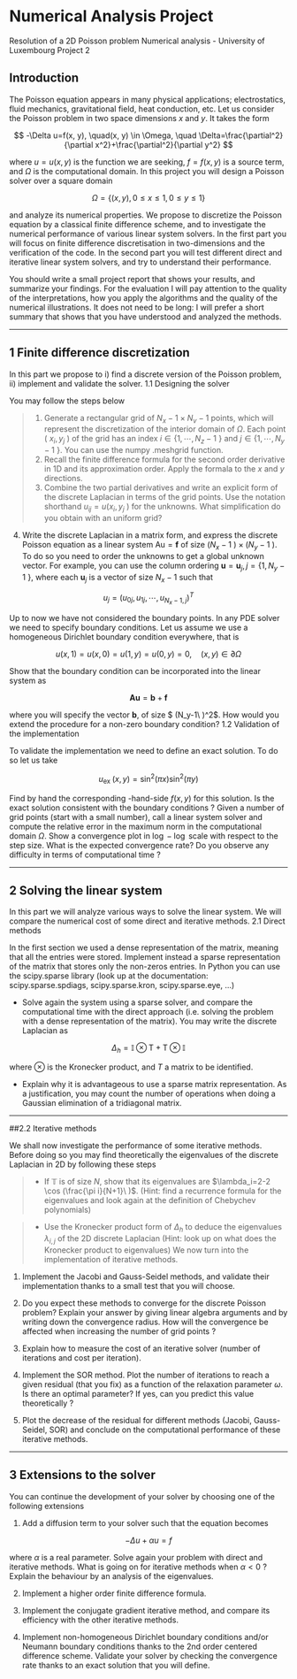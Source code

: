 # Numerical Analysis Project
Resolution of a 2D Poisson problem
Numerical analysis - University of Luxembourg
Project 2

## Introduction
The Poisson equation appears in many physical applications; electrostatics, fluid mechanics, gravitational field, heat conduction, etc. Let us consider the Poisson problem in two space dimensions $x$ and $y$. It takes the form

$$
-\Delta u=f(x, y), \quad(x, y) \in \Omega, \quad \Delta=\frac{\partial^2}{\partial x^2}+\frac{\partial^2}{\partial y^2}
$$

where $u=u(x, y)$ is the function we are seeking, $f=f(x, y)$ is a source term, and $\Omega$ is the computational domain. In this project you will design a Poisson solver over a square domain

$$
\Omega=\{(x, y), 0 \leq x \leq 1,0 \leq y \leq 1\}
$$

and analyze its numerical properties. We propose to discretize the Poisson equation by a classical finite difference scheme, and to investigate the numerical performance of various linear system solvers. In the first part you will focus on finite difference discretisation in two-dimensions and the verification of the code. In the second part you will test different direct and iterative linear system solvers, and try to understand their performance.

You should write a small project report that shows your results, and summarize your findings. For the evaluation I will pay attention to the quality of the interpretations, how you apply the algorithms and the quality of the numerical illustrations. It does not need to be long: I will prefer a short summary that shows that you have understood and analyzed the methods.

***

## 1 Finite difference discretization
In this part we propose to i) find a discrete version of the Poisson problem, ii) implement and validate the solver.
1.1 Designing the solver

You may follow the steps below
> 1. Generate a rectangular grid of $N_x-1 \times N_v-1$ points, which will represent the discretization of the interior domain of $\Omega$. Each point ( $x_i, y_j$ ) of the grid has an index $i \in \{1, \cdots, N_z-1\ \}$ and $j \in \{1, \cdots, N_y-1\ \}$. You can use the numpy .meshgrid function.
> 2. Recall the finite difference formula for the second order derivative in 1D and its approximation order. Apply the formala to the $x$ and $y$ directions.
> 3. Combine the two partial derivatives and write an explicit form of the discrete Laplacian in terms of the grid points. Use the notation shorthand $u_{i j}=u (x_i, y_j\ )$ for the unknowns. What simplification do you obtain with an uniform grid?

4. Write the discrete Laplacian in a matrix form, and express the discrete Poisson equation as a linear system $\mathrm{Au}=\mathbf{f}$ of size $(N_x-1\ ) \times (N_y-1\ )$. To do so you need to order the unknowns to get a global unknown vector. For example, you can use the column ordering $\mathbf{u}=\mathbf{u}_j, j= \{1, N_y-1\ \}$, where each $\mathbf{u}_j$ is a vector of size $N_x-1$ such that

$$
u_j= (u_{0 j}, u_{1 j},\cdots,u_{N_x-1,j})^T
$$


Up to now we have not considered the boundary points. In any PDE solver we need to specify boundary conditions. Let us assume we use a homogeneous Dirichlet boundary condition everywhere, that is

$$
u(x, 1)=u(x, 0)=u(1, y)=u(0, y)=0, \quad(x, y) \in \partial \Omega
$$


Show that the boundary condition can be incorporated into the linear system as

$$
\mathbf{A} \mathbf{u}=\mathbf{b}+\mathbf{f}
$$

where you will specify the vector $\mathbf{b}$, of size $ (N_y-1\ )^2$. How would you extend the procedure for a non-zero boundary condition?
1.2 Validation of the implementation

To validate the implementation we need to define an exact solution. To do so let us take

$$
u_{\text {ex }}(x, y)=\sin ^2(\pi x) \sin ^2(\pi y)
$$


Find by hand the corresponding  -hand-side $f(x, y)$ for this solution. Is the exact solution consistent with the boundary conditions ?
Given a number of grid points (start with a small number), call a linear system solver and compute the relative error in the maximum norm in the computational domain $\Omega$. Show a convergence plot in $\log -\log$ scale with respect to the step size. What is the expected convergence rate? Do you observe any difficulty in terms of computational time ?

***

## 2 Solving the linear system
In this part we will analyze various ways to solve the linear system. We will compare the numerical cost of some direct and iterative methods.
2.1 Direct methods

In the first section we used a dense representation of the matrix, meaning that all the entries were stored. Implement instead a sparse representation of the matrix that stores only the non-zeros entries. In Python you can use the scipy.sparse library (look up at the documentation: scipy.sparse.spdiags, scipy.sparse.kron, scipy.sparse.eye, ...)
- Solve again the system using a sparse solver, and compare the computational time with the direct approach (i.e. solving the problem with a dense representation of the matrix). You may write the discrete Laplacian as

$$
\Delta_h=\mathbb{I} \otimes \mathrm{T}+\mathrm{T} \otimes \mathbb{I}
$$

where $\otimes$ is the Kronecker product, and $T$ a matrix to be identified.
- Explain why it is advantageous to use a sparse matrix representation. As a justification, you may count the number of operations when doing a Gaussian elimination of a tridiagonal matrix.

***

##2.2 Iterative methods

We shall now investigate the performance of some iterative methods. Before doing so you may find theoretically the eigenvalues of the discrete Laplacian in 2D by following these steps

> - If $\mathbb{T}$ is of size $N$, show that its eigenvalues are $\lambda_i=2-2 \cos  (\frac{\pi i}{N+1}\ )$. (Hint: find a recurrence formula for the eigenvalues and look again at the definition of Chebychev polynomials)

> - Use the Kronecker product form of $\Delta_h$ to deduce the eigenvalues $\lambda_{i, j}$ of the 2D discrete Laplacian (Hint: look up on what does the Kronecker product to eigenvalues)
We now turn into the implementation of iterative methods.

1. Implement the Jacobi and Gauss-Seidel methods, and validate their implementation thanks to a small test that you will choose.

2. Do you expect these methods to converge for the discrete Poisson problem? Explain your answer by giving linear algebra arguments and by writing down the convergence radius. How will the convergence be affected when increasing the number of grid points ?

3. Explain how to measure the cost of an iterative solver (number of iterations and cost per iteration).

4. Implement the SOR method. Plot the number of iterations to reach a given residual (that you fix) as a function of the relaxation parameter $\omega$. Is there an optimal parameter? If yes, can you predict this value theoretically ?

5. Plot the decrease of the residual for different methods (Jacobi, Gauss-Seidel, SOR) and conclude on the computational performance of these iterative methods.

***

## 3 Extensions to the solver

You can continue the development of your solver by choosing one of the following extensions

1. Add a diffusion term to your solver such that the equation becomes

$$
-\Delta u+\alpha u=f
$$

where $\alpha$ is a real parameter. Solve again your problem with direct and iterative methods. What is going on for iterative methods when $\alpha<0$ ? Explain the behaviour by an analysis of the eigenvalues.

2. Implement a higher order finite difference formula.

3. Implement the conjugate gradient iterative method, and compare its efficiency with the other iterative methods.

4. Implement non-homogeneous Dirichlet boundary conditions and/or Neumann boundary conditions thanks to the 2nd order centered difference scheme. Validate your solver by checking the convergence rate thanks to an exact solution that you will define.
